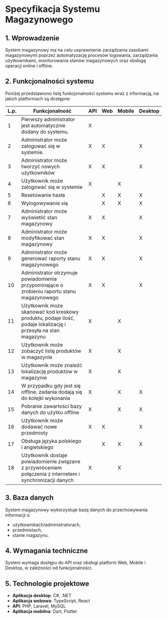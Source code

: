 #  Specyfikacja Systemu Magazynowego

## 1. Wprowadzenie

System magazynowy ma na celu usprawnienie zarządzania zasobami magazynowymi poprzez automatyzację procesów logowania, zarządzania użytkownikami, monitorowania stanów magazynowych oraz obsługę operacji online i offline.

## 2. Funkcjonalności systemu

Poniżej przedstawiono listę funkcjonalności systemu wraz z informacją, na jakich platformach są dostępne:

| **L.p.** | **Funkcjonalność**                                                                                           | **API** | **Web** | **Mobile** | **Desktop** |
| -------- | ------------------------------------------------------------------------------------------------------------ | ------- | ------- | ---------- | ----------- |
| 1        | Pierwszy administrator jest automatycznie dodany do systemu.                                                 | X       |         |            |             |
| 2        | Administrator może zalogować się w systemie.                                                                 | X       | X       |            | X           |
| 3        | Administrator może tworzyć nowych użytkowników                                                               | X       | X       |            | X           |
| 4        | Użytkownik może zalogować się w systemie                                                                     | X       |         | X          |             |
| 5        | Resetowanie hasła                                                                                            |         | X       | X          | X           |
| 6        | Wylogowywanie się                                                                                            |         | X       | X          | X           |
| 7        | Administrator może wyświetlić stan magazynowy                                                                | X       | X       |            | X           |
| 8        | Administrator może modyfikować stan magazynowy                                                               | X       | X       |            | X           |
| 9        | Administrator może generować raporty stanu magazynowego                                                      | X       | X       |            | X           |
| 10       | Administrator otrzymuje powiadomienia przypominające o zrobieniu raportu stanu magazynowego                  | X       | X       |            | X           |
| 11       | Użytkownik może skanować kod kreskowy produktu, podaje ilość, podaje lokalizację i przesyła na stan magazynu | X       |         | X          |             |
| 12       | Użytkownik może zobaczyć listę produktów w magazynie                                                         | X       |         | X          |             |
| 13       | Użytkownik może znaleźć lokalizację produktów w magazynie                                                    | X       |         | X          |             |
| 14       | W przypadku gdy jest się offline, zadania dodają się do kolejki wykonania                                    | X       |         | X          | X           |
| 15       | Pobranie zawartości bazy danych do użytku offline                                                            | X       |         | X          | X           |
| 16       | Użytkownik może dodawać nowe przedmioty                                                                      | X       | X       |            | X           |
| 17       | Obsługa języka polskiego i angielskiego                                                                      |         | X       | X          | X           |
| 18       | Użytkownik dostaje powiadomienie związane z przywróceniem połączenia z internetem i synchronizacji danych    | X       |         | X          |             |

## 3. Baza danych

System magazynowy wykorzystuje bazę danych do przechowywania informacji o:

- użytkownikach/administratorach,
- przedmiotach,
- stanie magazynu.

## 4. Wymagania techniczne

System wymaga dostępu do API oraz obsługi platform Web, Mobile i Desktop, w zależności od funkcjonalności.

## 5. Technologie projektowe

- **Aplikacja desktop**: C#, .NET
- **Aplikacja webowa**: TypeScript, React
- **API**: PHP, Laravel, MySQL
- **Aplikacja mobilna**: Dart, Flutter

